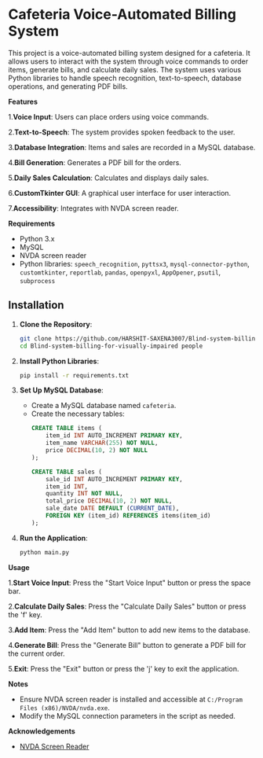 # Cafeteria Voice-Automated Billing System

This project is a voice-automated billing system designed for a cafeteria. It allows users to interact with the system through voice commands to order items, generate bills, and calculate daily sales. The system uses various Python libraries to handle speech recognition, text-to-speech, database operations, and generating PDF bills.

**Features**

1.**Voice Input**: Users can place orders using voice commands.

2.**Text-to-Speech**: The system provides spoken feedback to the user.

3.**Database Integration**: Items and sales are recorded in a MySQL database.

4.**Bill Generation**: Generates a PDF bill for the orders.

5.**Daily Sales Calculation**: Calculates and displays daily sales.

6.**CustomTkinter GUI**: A graphical user interface for user interaction.

7.**Accessibility**: Integrates with NVDA screen reader.

**Requirements**

- Python 3.x
- MySQL
- NVDA screen reader
- Python libraries: `speech_recognition`, `pyttsx3`, `mysql-connector-python`, `customtkinter`, `reportlab`, `pandas`, `openpyxl`, `AppOpener`, `psutil`, `subprocess`

## Installation

1. **Clone the Repository**:
    ```sh
    git clone https://github.com/HARSHIT-SAXENA3007/Blind-system-billing-for-visually-imapaired-people.git
    cd Blind-system-billing-for-visually-impaired people
    ```

2. **Install Python Libraries**:
    ```sh
    pip install -r requirements.txt
    ```

3. **Set Up MySQL Database**:
    - Create a MySQL database named `cafeteria`.
    - Create the necessary tables:
        ```sql
        CREATE TABLE items (
            item_id INT AUTO_INCREMENT PRIMARY KEY,
            item_name VARCHAR(255) NOT NULL,
            price DECIMAL(10, 2) NOT NULL
        );

        CREATE TABLE sales (
            sale_id INT AUTO_INCREMENT PRIMARY KEY,
            item_id INT,
            quantity INT NOT NULL,
            total_price DECIMAL(10, 2) NOT NULL,
            sale_date DATE DEFAULT (CURRENT_DATE),
            FOREIGN KEY (item_id) REFERENCES items(item_id)
        );
        ```

4. **Run the Application**:
    ```sh
    python main.py
    ```

**Usage**

1.**Start Voice Input**: Press the "Start Voice Input" button or press the space bar.

2.**Calculate Daily Sales**: Press the "Calculate Daily Sales" button or press the 'f' key.

3.**Add Item**: Press the "Add Item" button to add new items to the database.

4.**Generate Bill**: Press the "Generate Bill" button to generate a PDF bill for the current order.

5.**Exit**: Press the "Exit" button or press the 'j' key to exit the application.

**Notes**

- Ensure NVDA screen reader is installed and accessible at `C:/Program Files (x86)/NVDA/nvda.exe`.
- Modify the MySQL connection parameters in the script as needed.

**Acknowledgements**

- [NVDA Screen Reader](https://www.nvaccess.org/)
